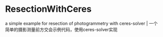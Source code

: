 # ResectionWithCeres
a simple example for resection of photogrammetry with ceres-solver | 一个简单的摄影测量前方交会示例代码，使用ceres-solver实现
